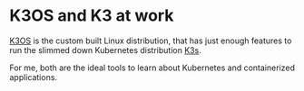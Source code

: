 # K3OS and K3 at work

[K3OS](https://github.com/rancher/k3os) is the custom built Linux distribution, 
that has just enough features to run the slimmed down Kubernetes distribution [K3s](https://github.com/rancher/k3s).

For me, both are the ideal tools to learn about Kubernetes and containerized applications.
